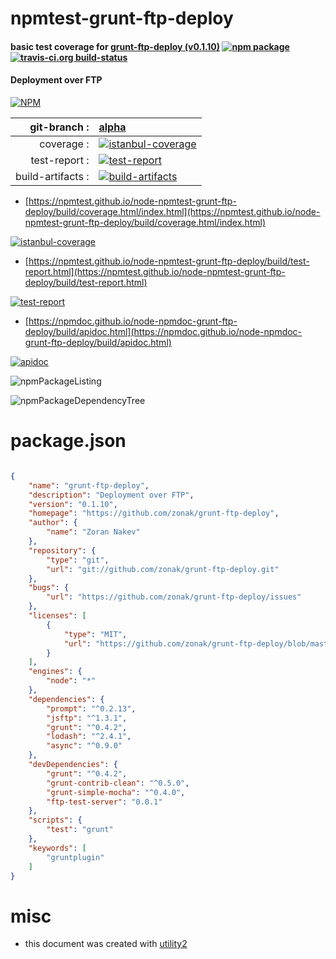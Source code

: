 # npmtest-grunt-ftp-deploy

#### basic test coverage for  [grunt-ftp-deploy (v0.1.10)](https://github.com/zonak/grunt-ftp-deploy)  [![npm package](https://img.shields.io/npm/v/npmtest-grunt-ftp-deploy.svg?style=flat-square)](https://www.npmjs.org/package/npmtest-grunt-ftp-deploy) [![travis-ci.org build-status](https://api.travis-ci.org/npmtest/node-npmtest-grunt-ftp-deploy.svg)](https://travis-ci.org/npmtest/node-npmtest-grunt-ftp-deploy)

#### Deployment over FTP

[![NPM](https://nodei.co/npm/grunt-ftp-deploy.png?downloads=true&downloadRank=true&stars=true)](https://www.npmjs.com/package/grunt-ftp-deploy)

| git-branch : | [alpha](https://github.com/npmtest/node-npmtest-grunt-ftp-deploy/tree/alpha)|
|--:|:--|
| coverage : | [![istanbul-coverage](https://npmtest.github.io/node-npmtest-grunt-ftp-deploy/build/coverage.badge.svg)](https://npmtest.github.io/node-npmtest-grunt-ftp-deploy/build/coverage.html/index.html)|
| test-report : | [![test-report](https://npmtest.github.io/node-npmtest-grunt-ftp-deploy/build/test-report.badge.svg)](https://npmtest.github.io/node-npmtest-grunt-ftp-deploy/build/test-report.html)|
| build-artifacts : | [![build-artifacts](https://npmtest.github.io/node-npmtest-grunt-ftp-deploy/glyphicons_144_folder_open.png)](https://github.com/npmtest/node-npmtest-grunt-ftp-deploy/tree/gh-pages/build)|

- [https://npmtest.github.io/node-npmtest-grunt-ftp-deploy/build/coverage.html/index.html](https://npmtest.github.io/node-npmtest-grunt-ftp-deploy/build/coverage.html/index.html)

[![istanbul-coverage](https://npmtest.github.io/node-npmtest-grunt-ftp-deploy/build/screenCapture.buildCi.browser.%252Ftmp%252Fbuild%252Fcoverage.lib.html.png)](https://npmtest.github.io/node-npmtest-grunt-ftp-deploy/build/coverage.html/index.html)

- [https://npmtest.github.io/node-npmtest-grunt-ftp-deploy/build/test-report.html](https://npmtest.github.io/node-npmtest-grunt-ftp-deploy/build/test-report.html)

[![test-report](https://npmtest.github.io/node-npmtest-grunt-ftp-deploy/build/screenCapture.buildCi.browser.%252Ftmp%252Fbuild%252Ftest-report.html.png)](https://npmtest.github.io/node-npmtest-grunt-ftp-deploy/build/test-report.html)

- [https://npmdoc.github.io/node-npmdoc-grunt-ftp-deploy/build/apidoc.html](https://npmdoc.github.io/node-npmdoc-grunt-ftp-deploy/build/apidoc.html)

[![apidoc](https://npmdoc.github.io/node-npmdoc-grunt-ftp-deploy/build/screenCapture.buildCi.browser.%252Ftmp%252Fbuild%252Fapidoc.html.png)](https://npmdoc.github.io/node-npmdoc-grunt-ftp-deploy/build/apidoc.html)

![npmPackageListing](https://npmtest.github.io/node-npmtest-grunt-ftp-deploy/build/screenCapture.npmPackageListing.svg)

![npmPackageDependencyTree](https://npmtest.github.io/node-npmtest-grunt-ftp-deploy/build/screenCapture.npmPackageDependencyTree.svg)



# package.json

```json

{
    "name": "grunt-ftp-deploy",
    "description": "Deployment over FTP",
    "version": "0.1.10",
    "homepage": "https://github.com/zonak/grunt-ftp-deploy",
    "author": {
        "name": "Zoran Nakev"
    },
    "repository": {
        "type": "git",
        "url": "git://github.com/zonak/grunt-ftp-deploy.git"
    },
    "bugs": {
        "url": "https://github.com/zonak/grunt-ftp-deploy/issues"
    },
    "licenses": [
        {
            "type": "MIT",
            "url": "https://github.com/zonak/grunt-ftp-deploy/blob/master/LICENSE-MIT"
        }
    ],
    "engines": {
        "node": "*"
    },
    "dependencies": {
        "prompt": "^0.2.13",
        "jsftp": "^1.3.1",
        "grunt": "^0.4.2",
        "lodash": "^2.4.1",
        "async": "^0.9.0"
    },
    "devDependencies": {
        "grunt": "^0.4.2",
        "grunt-contrib-clean": "^0.5.0",
        "grunt-simple-mocha": "^0.4.0",
        "ftp-test-server": "0.0.1"
    },
    "scripts": {
        "test": "grunt"
    },
    "keywords": [
        "gruntplugin"
    ]
}
```



# misc
- this document was created with [utility2](https://github.com/kaizhu256/node-utility2)
